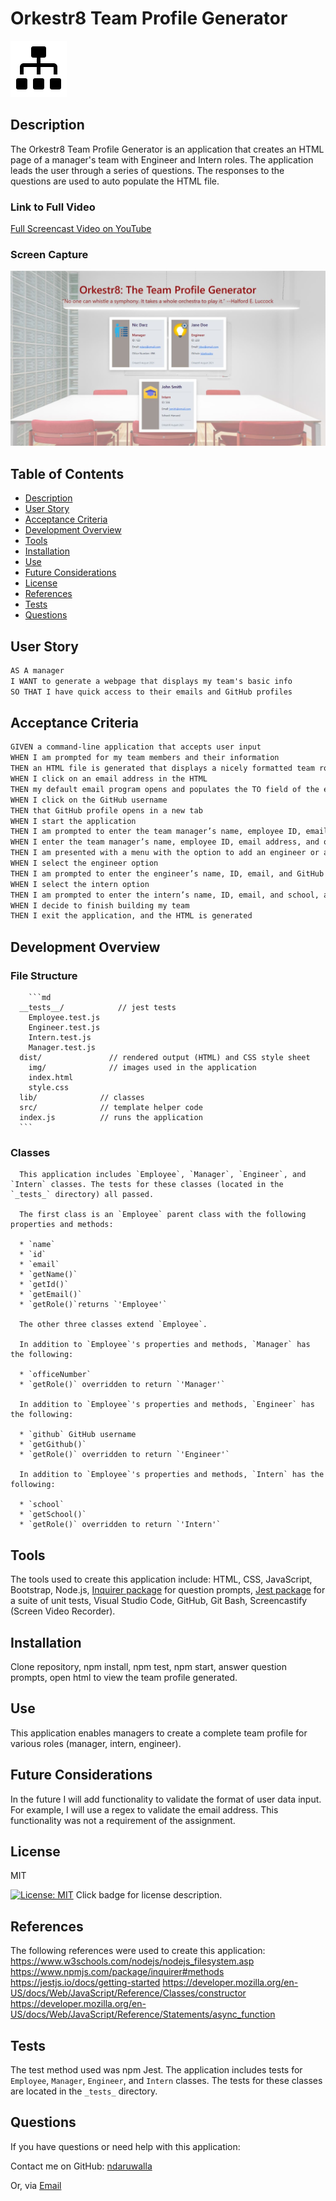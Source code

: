 # Orkestr8 Team Profile Generator
![Icon Name](./chart.png)
<!-- image credit: this image is from icons8-->

  ## Description
  The Orkestr8 Team Profile Generator is an application that creates an HTML page of a manager's team with Engineer and Intern roles. The application leads the user through a series of questions. The responses to the questions are used to auto populate the HTML file.

  ### Link to Full Video
  [Full Screencast Video on YouTube](https://youtu.be/ftZpPTvN0t0)
  

  ### Screen Capture
  ![Orkestr8 Team Profile Generator](./orkestr8.jpg)


  ## Table of Contents
  - [Description](#description)
  - [User Story](#story)
  - [Acceptance Criteria](#criteria)
  - [Development Overview](#development-overview)
  - [Tools](#tools)
  - [Installation](#installation)
  - [Use](#use)
  - [Future Considerations](#future-considerations)
  - [License](#license)
  - [References](#references)
  - [Tests](#tests)
  - [Questions](#questions)

  ## User Story
   ```md
  AS A manager
  I WANT to generate a webpage that displays my team's basic info
  SO THAT I have quick access to their emails and GitHub profiles
  ```

  ## Acceptance Criteria
  ```md
  GIVEN a command-line application that accepts user input
  WHEN I am prompted for my team members and their information
  THEN an HTML file is generated that displays a nicely formatted team roster based on user input
  WHEN I click on an email address in the HTML
  THEN my default email program opens and populates the TO field of the email with the address
  WHEN I click on the GitHub username
  THEN that GitHub profile opens in a new tab
  WHEN I start the application
  THEN I am prompted to enter the team manager’s name, employee ID, email address, and office number
  WHEN I enter the team manager’s name, employee ID, email address, and office number
  THEN I am presented with a menu with the option to add an engineer or an intern or to finish building my team
  WHEN I select the engineer option
  THEN I am prompted to enter the engineer’s name, ID, email, and GitHub username, and I am taken back to the menu
  WHEN I select the intern option
  THEN I am prompted to enter the intern’s name, ID, email, and school, and I am taken back to the menu
  WHEN I decide to finish building my team
  THEN I exit the application, and the HTML is generated
  ```
  ## Development Overview
  ### File Structure
        ```md
      __tests__/			// jest tests
        Employee.test.js
        Engineer.test.js
        Intern.test.js
        Manager.test.js
      dist/               // rendered output (HTML) and CSS style sheet
        img/              // images used in the application
        index.html
        style.css
      lib/				// classes
      src/				// template helper code
      index.js			// runs the application
      ```
  ### Classes
      This application includes `Employee`, `Manager`, `Engineer`, and `Intern` classes. The tests for these classes (located in the `_tests_` directory) all passed.

      The first class is an `Employee` parent class with the following properties and methods:

      * `name`
      * `id`
      * `email`
      * `getName()`
      * `getId()`
      * `getEmail()`
      * `getRole()`returns `'Employee'`

      The other three classes extend `Employee`.

      In addition to `Employee`'s properties and methods, `Manager` has the following:

      * `officeNumber`
      * `getRole()` overridden to return `'Manager'`

      In addition to `Employee`'s properties and methods, `Engineer` has the following:

      * `github` GitHub username
      * `getGithub()`
      * `getRole()` overridden to return `'Engineer'`

      In addition to `Employee`'s properties and methods, `Intern` has the following:

      * `school`
      * `getSchool()`
      * `getRole()` overridden to return `'Intern'`


  ## Tools
  The tools used to create this application include: HTML, CSS, JavaScript, Bootstrap, Node.js, [Inquirer package](https://www.npmjs.com/package/inquirer) for question prompts, [Jest package](https://www.npmjs.com/package/jest) for a suite of unit tests, Visual Studio Code, GitHub, Git Bash, Screencastify (Screen Video Recorder). 

  ## Installation
  Clone repository, npm install, npm test, npm start, answer question prompts, open html to view the team profile generated.


  ## Use
  This application enables managers to create a complete team profile for various roles (manager, intern, engineer).


  ## Future Considerations
  In the future I will add functionality to validate the format of user data input. For example, I will use a regex to validate the email address. This functionality was not a requirement of the assignment.  


  ## License
  MIT
  
  [![License: MIT](https://img.shields.io/badge/License-MIT-yellow.svg)](https://opensource.org/licenses/MIT)  Click badge for license description.
  
  
  ## References
  The following references were used to create this application: 
  https://www.w3schools.com/nodejs/nodejs_filesystem.asp
  https://www.npmjs.com/package/inquirer#methods
  https://jestjs.io/docs/getting-started
  https://developer.mozilla.org/en-US/docs/Web/JavaScript/Reference/Classes/constructor
  https://developer.mozilla.org/en-US/docs/Web/JavaScript/Reference/Statements/async_function 

 
  ## Tests
  The test method used was npm Jest. The application includes tests for `Employee`, `Manager`, `Engineer`, and `Intern` classes. The tests for these classes are located in the `_tests_` directory.

  ## Questions
  If you have questions or need help with this application:

  Contact me on GitHub:
  [ndaruwalla](https://github.com/ndaruwalla)
 
  Or, via [Email](mailto:nicole.daruwalla@gmail.com)
